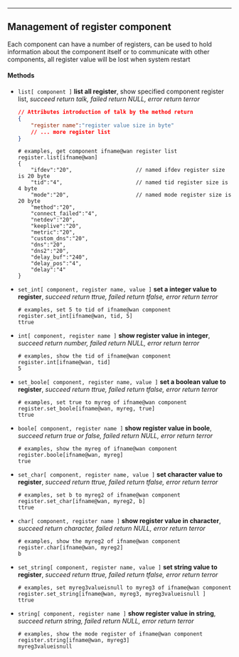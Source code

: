 ***

## Management of register component
Each component can have a number of registers, can be used to hold information about the component itself or to communicate with other components, all register value will be lost when system restart


#### **Methods**

+ `list[ component ]` **list all register**, show specified component register list, *succeed return talk, failed return NULL, error return terror*
    ```json
    // Attributes introduction of talk by the method return
    {
        "register name":"register value size in byte"
        // ... more register list
    }    
    ```
    ```shell
    # examples, get component ifname@wan register list
    register.list[ifname@wan]
    {
        "ifdev":"20",                    // named ifdev register size is 20 byte
        "tid":"4",                       // named tid register size is 4 byte
        "mode":"20",                     // named mode register size is 20 byte
        "method":"20",
        "connect_failed":"4",
        "netdev":"20",
        "keeplive":"20",
        "metric":"20",
        "custom_dns":"20",
        "dns":"20",
        "dns2":"20",
        "delay_buf":"240",
        "delay_pos":"4",
        "delay":"4"
    }
    ```

+ `set_int[ component, register name, value ]` **set a integer value to register**, *succeed return ttrue, failed return tfalse, error return terror*
    ```shell
    # examples, set 5 to tid of ifname@wan component
    register.set_int[ifname@wan, tid, 5]
    ttrue
    ```
+ `int[ component, register name ]` **show register value in integer**, *succeed return number, failed return NULL, error return terror*
    ```shell
    # examples, show the tid of ifname@wan component
    register.int[ifname@wan, tid]
    5
    ```

+ `set_boole[ component, register name, value ]` **set a boolean value to register**, *succeed return ttrue, failed return tfalse, error return terror*
    ```shell
    # examples, set true to myreg of ifname@wan component
    register.set_boole[ifname@wan, myreg, true]
    ttrue
    ```
+ `boole[ component, register name ]` **show register value in boole**, *succeed return true or false, failed return NULL, error return terror*
    ```shell
    # examples, show the myreg of ifname@wan component
    register.boole[ifname@wan, myreg]
    true
    ```

+ `set_char[ component, register name, value ]` **set character value to register**, *succeed return ttrue, failed return tfalse, error return terror*
    ```shell
    # examples, set b to myreg2 of ifname@wan component
    register.set_char[ifname@wan, myreg2, b]
    ttrue
    ```
+ `char[ component, register name ]` **show register value in character**, *succeed return character, failed return NULL, error return terror*
    ```shell
    # examples, show the myreg2 of ifname@wan component
    register.char[ifname@wan, myreg2]
    b
    ```

+ `set_string[ component, register name, value ]` **set string value to register**, *succeed return ttrue, failed return tfalse, error return terror*
    ```shell
    # examples, set myreg3valueisnull to myreg3 of ifname@wan component
    register.set_string[ifname@wan, myreg3, myreg3valueisnull ]
    ttrue
    ```
+ `string[ component, register name ]` **show register value in string**, *succeed return string, failed return NULL, error return terror*
    ```shell
    # examples, show the mode register of ifname@wan component
    register.string[ifname@wan, myreg3]
    myreg3valueisnull
    ```
